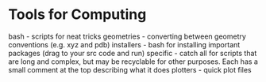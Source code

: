 # Tools for Computing
bash - scripts for neat tricks
geometries - converting between geometry conventions (e.g. xyz and pdb)
installers - bash for installing important packages (drag to your src code and run)
specific - catch all for scripts that are long and complex, but may be recyclable 
	for other purposes. Each has a small comment at the top describing what it does
plotters - quick plot files
